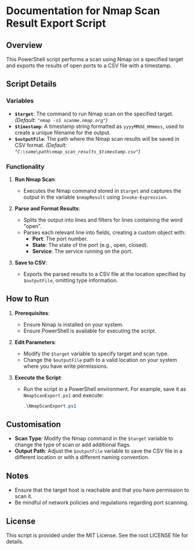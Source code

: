 # Documentation for Nmap Scan Result Export Script

## Overview
This PowerShell script performs a scan using Nmap on a specified target and exports the results of open ports to a CSV file with a timestamp.

## Script Details

### Variables
- **`$target`**: The command to run Nmap scan on the specified target. *(Default: `"nmap -sS scanme.nmap.org"`)*  
- **`$timestamp`**: A timestamp string formatted as `yyyyMMdd_HHmmss`, used to create a unique filename for the output.  
- **`$outputFile`**: The path where the Nmap scan results will be saved in CSV format. *(Default: `"C:\some\path\nmap_scan_results_$timestamp.csv"`)*  

### Functionality
1. **Run Nmap Scan**:
   - Executes the Nmap command stored in `$target` and captures the output in the variable `$nmapResult` using `Invoke-Expression`.

2. **Parse and Format Results**:
   - Splits the output into lines and filters for lines containing the word "open".
   - Parses each relevant line into fields, creating a custom object with:
     - **Port**: The port number.
     - **State**: The state of the port (e.g., open, closed).
     - **Service**: The service running on the port.

3. **Save to CSV**:
   - Exports the parsed results to a CSV file at the location specified by `$outputFile`, omitting type information.

## How to Run
1. **Prerequisites**:
   - Ensure Nmap is installed on your system.
   - Ensure PowerShell is available for executing the script.
   
2. **Edit Parameters**:
   - Modify the `$target` variable to specify target and scan type.
   - Change the `$outputFile` path to a valid location on your system where you have write permissions.

3. **Execute the Script**:
   - Run the script in a PowerShell environment. For example, save it as `NmapScanExport.ps1` and execute:
     ```powershell
     .\NmapScanExport.ps1
     ```

## Customisation
- **Scan Type**: Modify the Nmap command in the `$target` variable to change the type of scan or add additional flags.
- **Output Path**: Adjust the `$outputFile` variable to save the CSV file in a different location or with a different naming convention.

## Notes
- Ensure that the target host is reachable and that you have permission to scan it.
- Be mindful of network policies and regulations regarding port scanning.

## License
This script is provided under the MIT License. See the root LICENSE file for details.
